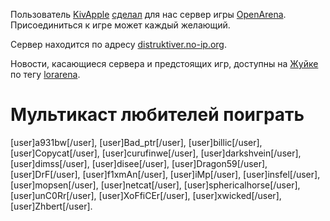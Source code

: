 Пользователь [KivApple](http://www.linux.org.ru/people/KivApple/profile)
[сделал](http://www.linux.org.ru/forum/talks/7445150) для нас сервер
игры [OpenArena](http://www.linux.org.ru/wiki/en/Games#openarena).
Присоединиться к игре может каждый желающий.

Сервер находится по адресу <u>distruktiver.no-ip.org</u>.

Новости, касающиеся сервера и предстоящих игр, доступны на
[Жуйке](http://juick.com/) по тегу
[lorarena](http://juick.com/?tag=lorarena).

# Мультикаст любителей поиграть

\[user\]a931bw\[/user\], \[user\]Bad_ptr\[/user\],
\[user\]billic\[/user\], \[user\]Copycat\[/user\],
\[user\]curufinwe\[/user\], \[user\]darkshvein\[/user\],
\[user\]dimss\[/user\], \[user\]disee\[/user\],
\[user\]Dragon59\[/user\], \[user\]DrF\[/user\],
\[user\]f1xmAn\[/user\], \[user\]iMp\[/user\], \[user\]insfel\[/user\],
\[user\]mopsen\[/user\], \[user\]netcat\[/user\],
\[user\]sphericalhorse\[/user\], \[user\]unC0Rr\[/user\],
\[user\]XoFfiCEr\[/user\], \[user\]xwicked\[/user\],
\[user\]Zhbert\[/user\].